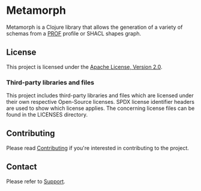 <!--
SPDX-FileCopyrightText: 2022 Alliander N.V.

SPDX-License-Identifier: Apache-2.0
-->

Metamorph
=========

Metamorph is a Clojure library that allows the generation of a variety of schemas from a [PROF](https://www.w3.org/TR/dx-prof/) profile or SHACL shapes graph.

## License
This project is licensed under the [Apache License, Version 2.0](LICENSE).

### Third-party libraries and files
This project includes third-party libraries and files which are licensed under their own respective Open-Source licenses. SPDX license identifier headers are used to show which license applies. The concerning license files can be found in the LICENSES directory.

## Contributing
Please read [Contributing](./CONTRIBUTING.md) if you're interested in contributing to the project.

## Contact
Please refer to [Support](SUPPORT.md).
